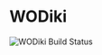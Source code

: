 # WODiki

![WODiki Build Status](https://codebuild.us-west-1.amazonaws.com/badges?uuid=eyJlbmNyeXB0ZWREYXRhIjoiN1gvYVJ2YmhVYXRiczhjNXNmWkVteEYyUTlWUWNFbk50UFRVVlc0bnBxcHlxQ2YrVTdtU1lCZWFBcG51SHYzc1UvcUNyUkJPaVo0SFl5U1A1Sk1aY01FPSIsIml2UGFyYW1ldGVyU3BlYyI6IlI0V0tlMkl4UlNFZjVHeFoiLCJtYXRlcmlhbFNldFNlcmlhbCI6MX0%3D&branch=master)
